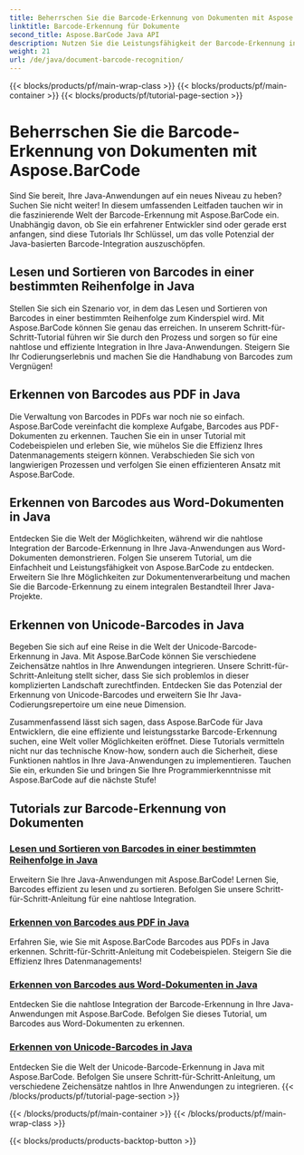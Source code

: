 ```yaml
---
title: Beherrschen Sie die Barcode-Erkennung von Dokumenten mit Aspose.BarCode
linktitle: Barcode-Erkennung für Dokumente
second_title: Aspose.BarCode Java API
description: Nutzen Sie die Leistungsfähigkeit der Barcode-Erkennung in Java mit Aspose.BarCode! Erfahren Sie, wie Sie Barcodes aus PDFs, Word-Dokumenten und Unicode-Sätzen nahtlos integrieren, lesen und sortieren.
weight: 21
url: /de/java/document-barcode-recognition/
---
```


{{< blocks/products/pf/main-wrap-class >}}
{{< blocks/products/pf/main-container >}}
{{< blocks/products/pf/tutorial-page-section >}}

# Beherrschen Sie die Barcode-Erkennung von Dokumenten mit Aspose.BarCode


Sind Sie bereit, Ihre Java-Anwendungen auf ein neues Niveau zu heben? Suchen Sie nicht weiter! In diesem umfassenden Leitfaden tauchen wir in die faszinierende Welt der Barcode-Erkennung mit Aspose.BarCode ein. Unabhängig davon, ob Sie ein erfahrener Entwickler sind oder gerade erst anfangen, sind diese Tutorials Ihr Schlüssel, um das volle Potenzial der Java-basierten Barcode-Integration auszuschöpfen.

## Lesen und Sortieren von Barcodes in einer bestimmten Reihenfolge in Java

Stellen Sie sich ein Szenario vor, in dem das Lesen und Sortieren von Barcodes in einer bestimmten Reihenfolge zum Kinderspiel wird. Mit Aspose.BarCode können Sie genau das erreichen. In unserem Schritt-für-Schritt-Tutorial führen wir Sie durch den Prozess und sorgen so für eine nahtlose und effiziente Integration in Ihre Java-Anwendungen. Steigern Sie Ihr Codierungserlebnis und machen Sie die Handhabung von Barcodes zum Vergnügen!

## Erkennen von Barcodes aus PDF in Java

Die Verwaltung von Barcodes in PDFs war noch nie so einfach. Aspose.BarCode vereinfacht die komplexe Aufgabe, Barcodes aus PDF-Dokumenten zu erkennen. Tauchen Sie ein in unser Tutorial mit Codebeispielen und erleben Sie, wie mühelos Sie die Effizienz Ihres Datenmanagements steigern können. Verabschieden Sie sich von langwierigen Prozessen und verfolgen Sie einen effizienteren Ansatz mit Aspose.BarCode.

## Erkennen von Barcodes aus Word-Dokumenten in Java

Entdecken Sie die Welt der Möglichkeiten, während wir die nahtlose Integration der Barcode-Erkennung in Ihre Java-Anwendungen aus Word-Dokumenten demonstrieren. Folgen Sie unserem Tutorial, um die Einfachheit und Leistungsfähigkeit von Aspose.BarCode zu entdecken. Erweitern Sie Ihre Möglichkeiten zur Dokumentenverarbeitung und machen Sie die Barcode-Erkennung zu einem integralen Bestandteil Ihrer Java-Projekte.

## Erkennen von Unicode-Barcodes in Java

Begeben Sie sich auf eine Reise in die Welt der Unicode-Barcode-Erkennung in Java. Mit Aspose.BarCode können Sie verschiedene Zeichensätze nahtlos in Ihre Anwendungen integrieren. Unsere Schritt-für-Schritt-Anleitung stellt sicher, dass Sie sich problemlos in dieser komplizierten Landschaft zurechtfinden. Entdecken Sie das Potenzial der Erkennung von Unicode-Barcodes und erweitern Sie Ihr Java-Codierungsrepertoire um eine neue Dimension.

Zusammenfassend lässt sich sagen, dass Aspose.BarCode für Java Entwicklern, die eine effiziente und leistungsstarke Barcode-Erkennung suchen, eine Welt voller Möglichkeiten eröffnet. Diese Tutorials vermitteln nicht nur das technische Know-how, sondern auch die Sicherheit, diese Funktionen nahtlos in Ihre Java-Anwendungen zu implementieren. Tauchen Sie ein, erkunden Sie und bringen Sie Ihre Programmierkenntnisse mit Aspose.BarCode auf die nächste Stufe!
## Tutorials zur Barcode-Erkennung von Dokumenten
### [Lesen und Sortieren von Barcodes in einer bestimmten Reihenfolge in Java](./reading-sorting-barcodes-specific-order/)
Erweitern Sie Ihre Java-Anwendungen mit Aspose.BarCode! Lernen Sie, Barcodes effizient zu lesen und zu sortieren. Befolgen Sie unsere Schritt-für-Schritt-Anleitung für eine nahtlose Integration.
### [Erkennen von Barcodes aus PDF in Java](./recognizing-barcodes-from-pdf/)
Erfahren Sie, wie Sie mit Aspose.BarCode Barcodes aus PDFs in Java erkennen. Schritt-für-Schritt-Anleitung mit Codebeispielen. Steigern Sie die Effizienz Ihres Datenmanagements!
### [Erkennen von Barcodes aus Word-Dokumenten in Java](./recognizing-barcodes-from-word/)
Entdecken Sie die nahtlose Integration der Barcode-Erkennung in Ihre Java-Anwendungen mit Aspose.BarCode. Befolgen Sie dieses Tutorial, um Barcodes aus Word-Dokumenten zu erkennen.
### [Erkennen von Unicode-Barcodes in Java](./recognizing-unicode-barcodes/)
Entdecken Sie die Welt der Unicode-Barcode-Erkennung in Java mit Aspose.BarCode. Befolgen Sie unsere Schritt-für-Schritt-Anleitung, um verschiedene Zeichensätze nahtlos in Ihre Anwendungen zu integrieren.
{{< /blocks/products/pf/tutorial-page-section >}}

{{< /blocks/products/pf/main-container >}}
{{< /blocks/products/pf/main-wrap-class >}}

{{< blocks/products/products-backtop-button >}}
